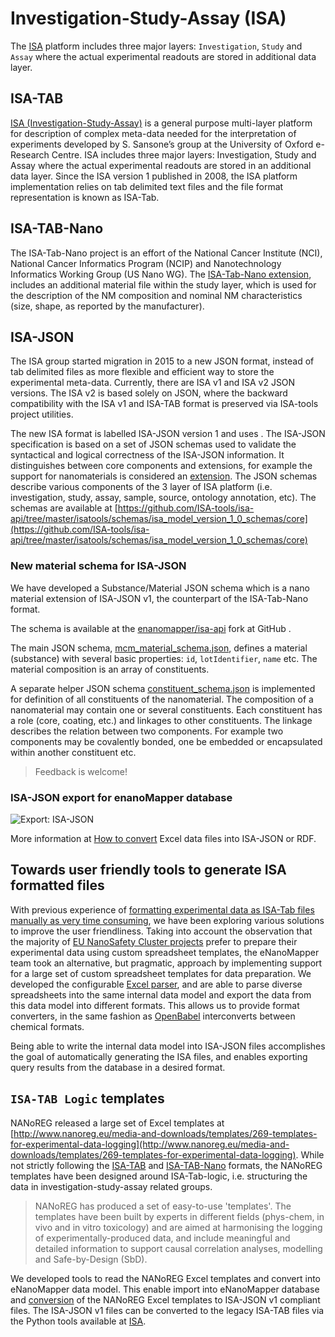 # Investigation-Study-Assay (ISA)

The [ISA](http://isa-tools.org/) platform includes three major layers: `Investigation`, `Study` and `Assay` where the actual experimental readouts are stored in additional data layer.

## ISA-TAB

[ISA (Investigation-Study-Assay)](http://isa-tools.org/) is a general purpose multi-layer platform for description of
complex meta-data needed for the interpretation of experiments developed by S. Sansone’s
group at the University of Oxford e-Research Centre. ISA includes three major layers:
Investigation, Study and Assay where the actual experimental readouts are stored in an
additional data layer. Since the ISA version 1 published in 2008, the ISA platform implementation
relies on tab delimited text files and the file format representation is known as ISA-Tab. 

## ISA-TAB-Nano

The ISA-Tab-Nano project is an effort of the National Cancer Institute (NCI), National Cancer Informatics Program (NCIP) and Nanotechnology Informatics Working Group (US Nano WG). The [ISA-Tab-Nano extension](https://wiki.nci.nih.gov/display/icr/isa-tab-nano), includes an additional material file within the study layer, which is
used for the description of the NM composition and nominal NM characteristics (size, shape, as reported by the manufacturer).

## ISA-JSON

The ISA group started migration in 2015 to a new JSON format, instead of tab delimited files as more flexible and efficient way to store the experimental meta-data.
Currently, there are ISA v1 and ISA v2 JSON versions. The ISA v2 is based solely on JSON, where the backward compatibility with the ISA v1 and ISA-TAB format is preserved via ISA-tools project utilities.

The new ISA format is labelled ISA-JSON version 1 and uses . The ISA-JSON specification is based on a set of JSON schemas used to validate the syntactical and logical correctness of the ISA-JSON information. It distinguishes between core components and extensions, for example the support for nanomaterials is considered an [extension](https://media.readthedocs.org/pdf/isatools/latest/isatools.pdf). 
The JSON schemas describe various components of the 3 layer of ISA platform (i.e. investigation, study, assay, sample, source, ontology annotation, etc). The schemas are available at [https://github.com/ISA-tools/isa-api/tree/master/isatools/schemas/isa_model_version_1_0_schemas/core](https://github.com/ISA-tools/isa-api/tree/master/isatools/schemas/isa_model_version_1_0_schemas/core)

### New material schema for ISA-JSON

We have developed a Substance/Material JSON schema which is a nano material extension of ISA-JSON v1, the counterpart of the ISA-Tab-Nano format. 

The schema is available at the [enanomapper/isa-api](https://github.com/enanomapper/isa-api/tree/master/isatools/schemas/isa_model_version_1_0_schemas/material) fork at GitHub .

The main JSON schema, [mcm_material_schema.json](https://github.com/enanomapper/isa-api/tree/master/isatools/schemas/isa_model_version_1_0_schemas/material/mcm_material_schema.json), 
defines a material (substance) with several basic properties: `id`, `lotIdentifier`, `name` etc. The material composition is an array of constituents.

A separate helper JSON schema [constituent_schema.json](https://github.com/enanomapper/isa-api/tree/master/isatools/schemas/isa_model_version_1_0_schemas/material/constituent_schema.json) is implemented for definition of all constituents of the nanomaterial. 
The composition of a nanomaterial may contain one or several constituents. Each constituent has a role (core, coating, etc.) and linkages to other constituents. The linkage describes the relation between two components. For example two components may be covalently bonded, one be embedded or encapsulated within another constituent etc.

>Feedback is welcome!

### ISA-JSON export for enanoMapper database

![Export: ISA-JSON](images/isa_json.jpg "ISA-JSON export")

More information at [How to convert](convertor.html) Excel data files into ISA-JSON or RDF.

 
## Towards user friendly tools to generate ISA formatted files  

With previous experience of [formatting experimental data as ISA-Tab files manually as very time consuming](http://www.beilstein-journals.org/bjnano/single/articleFullText.htm?publicId=2190-4286-6-165#data-format-conversions),
we have been exploring various solutions to improve the user friendliness. Taking into account the observation that the majority of [EU NanoSafety Cluster projects](http://www.nanosafetycluster.eu/) 
prefer to prepare their experimental data using custom spreadsheet templates, the eNanoMapper team took an alternative, but pragmatic, approach by implementing support for a large set of custom spreadsheet templates for data preparation. 
We developed the configurable [Excel parser](parser.html), and are able to parse diverse spreadsheets into the same internal data model and export the data from this data model into different formats. 
This allows us to provide format converters, in the same fashion as [OpenBabel](http://openbabel.org/) interconverts between chemical formats.
 
Being able to write the internal data model into ISA-JSON files accomplishes the goal of automatically generating the ISA files, 
and enables exporting query results from the database in a desired format.  


## `ISA-TAB Logic` templates

NANoREG released a large set of Excel templates at [http://www.nanoreg.eu/media-and-downloads/templates/269-templates-for-experimental-data-logging](http://www.nanoreg.eu/media-and-downloads/templates/269-templates-for-experimental-data-logging).
While not strictly following the [ISA-TAB](http://isa-tools.org/) and [ISA-TAB-Nano](https://wiki.nci.nih.gov/display/icr/isa-tab-nano) formats, the NANoREG templates have been designed around ISA-Tab-logic, i.e. structuring the data in investigation-study-assay related groups.

>NANoREG has produced a set of easy-to-use 'templates'. The templates have been built by experts in different fields (phys-chem, in vivo and in vitro toxicology) and are aimed at harmonising the logging of experimentally-produced data, and include meaningful and detailed information to support causal correlation analyses, modelling and Safe-by-Design (SbD).

We developed tools to read the NANoREG Excel templates and convert into eNanoMapper data model. This enable import into eNanoMapper database and [conversion](convertor.html) of the NANoREG Excel templates to ISA-JSON v1 compliant files.
The ISA-JSON v1 files can be converted to the legacy ISA-TAB files via the Python tools available at [ISA](http://isa-tools.org/).  

